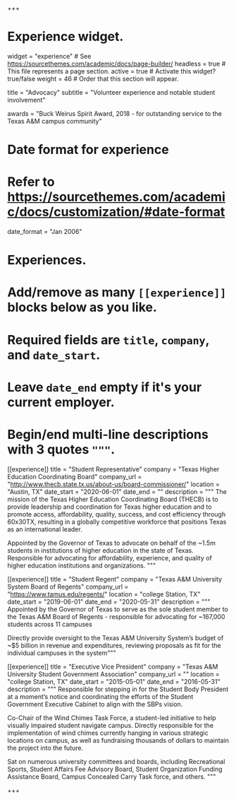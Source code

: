 +++
# Experience widget.
widget = "experience"  # See https://sourcethemes.com/academic/docs/page-builder/
headless = true  # This file represents a page section.
active = true  # Activate this widget? true/false
weight = 46  # Order that this section will appear.

title = "Advocacy"
subtitle = "Volunteer experience and notable student involvement"

awards = "Buck Weirus Spirit Award, 2018 - for outstanding service to the Texas A&M campus community"


# Date format for experience
#   Refer to https://sourcethemes.com/academic/docs/customization/#date-format
date_format = "Jan 2006"

# Experiences.
#   Add/remove as many `[[experience]]` blocks below as you like.
#   Required fields are `title`, `company`, and `date_start`.
#   Leave `date_end` empty if it's your current employer.
#   Begin/end multi-line descriptions with 3 quotes `"""`.
[[experience]]
  title = "Student Representative"
  company = "Texas Higher Education Coordinating Board"
  company_url = "http://www.thecb.state.tx.us/about-us/board-commissioner/"
  location = "Austin, TX"
  date_start = "2020-06-01"
  date_end = ""
  description = """
  The mission of the Texas Higher Education Coordinating Board (THECB) is to provide leadership
  and coordination for Texas higher education and to promote access, affordability, quality,
  success, and cost efficiency through 60x30TX, resulting in a globally competitive workforce that
  positions Texas as an international leader.

Appointed by the Governor of Texas to advocate on behalf of the ~1.5m students in institutions of higher education in the state of Texas. Responsible for advocating for affordability, experience, and quality of higher education institutions and organizations.
  """

[[experience]]
  title = "Student Regent"
  company = "Texas A&M University System Board of Regents"
  company_url = "https://www.tamus.edu/regents/"
  location = "college Station, TX"
  date_start = "2019-06-01"
  date_end = "2020-05-31"
  description = """
Appointed by the Governor of Texas to serve as the sole student
member to the Texas A&M Board of Regents - responsible for
advocating for ~167,000 students across 11 campuses

Directly provide oversight to the Texas A&M University System’s
budget of ~$5 billion in revenue and expenditures, reviewing
proposals as fit for the individual campuses in the system"""

[[experience]]
  title = "Executive Vice President"
  company = "Texas A&M University Student Government Association"
  company_url = ""
  location = "college Station, TX"
  date_start = "2015-05-01"
  date_end = "2016-05-31"
  description = """
  Responsible for stepping in for the Student Body President at a moment’s notice and coordinating the efforts of the Student Government Executive Cabinet to align with the SBPs vision.

  Co-Chair of the Wind Chimes Task Force, a student-led initiative to help visually impaired student navigate campus. Directly responsible for the implementation of wind chimes currently hanging in various strategic locations on campus, as well as fundraising thousands of dollars to maintain the project into the future.

  Sat on numerous university committees and boards, including Recreational Sports, Student Affairs Fee Advisory Board, Student Organization Funding Assistance Board, Campus Concealed Carry Task force, and others.
"""


+++
